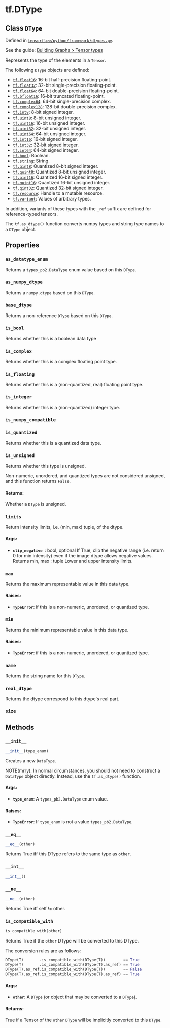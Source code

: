 <div itemscope itemtype="http://developers.google.com/ReferenceObject">
<meta itemprop="name" content="tf.DType" />
<meta itemprop="property" content="as_datatype_enum"/>
<meta itemprop="property" content="as_numpy_dtype"/>
<meta itemprop="property" content="base_dtype"/>
<meta itemprop="property" content="is_bool"/>
<meta itemprop="property" content="is_complex"/>
<meta itemprop="property" content="is_floating"/>
<meta itemprop="property" content="is_integer"/>
<meta itemprop="property" content="is_numpy_compatible"/>
<meta itemprop="property" content="is_quantized"/>
<meta itemprop="property" content="is_unsigned"/>
<meta itemprop="property" content="limits"/>
<meta itemprop="property" content="max"/>
<meta itemprop="property" content="min"/>
<meta itemprop="property" content="name"/>
<meta itemprop="property" content="real_dtype"/>
<meta itemprop="property" content="size"/>
<meta itemprop="property" content="__eq__"/>
<meta itemprop="property" content="__init__"/>
<meta itemprop="property" content="__int__"/>
<meta itemprop="property" content="__ne__"/>
<meta itemprop="property" content="is_compatible_with"/>
</div>

# tf.DType

## Class `DType`





Defined in [`tensorflow/python/framework/dtypes.py`](https://www.tensorflow.org/code/tensorflow/python/framework/dtypes.py).

See the guide: [Building Graphs > Tensor types](../../../api_guides/python/framework.md#Tensor_types)

Represents the type of the elements in a `Tensor`.

The following `DType` objects are defined:

* <a href="../tf/float16.md"><code>tf.float16</code></a>: 16-bit half-precision floating-point.
* <a href="../tf/float32.md"><code>tf.float32</code></a>: 32-bit single-precision floating-point.
* <a href="../tf/double.md"><code>tf.float64</code></a>: 64-bit double-precision floating-point.
* <a href="../tf/bfloat16.md"><code>tf.bfloat16</code></a>: 16-bit truncated floating-point.
* <a href="../tf/complex64.md"><code>tf.complex64</code></a>: 64-bit single-precision complex.
* <a href="../tf/complex128.md"><code>tf.complex128</code></a>: 128-bit double-precision complex.
* <a href="../tf/int8.md"><code>tf.int8</code></a>: 8-bit signed integer.
* <a href="../tf/uint8.md"><code>tf.uint8</code></a>: 8-bit unsigned integer.
* <a href="../tf/uint16.md"><code>tf.uint16</code></a>: 16-bit unsigned integer.
* <a href="../tf/uint32.md"><code>tf.uint32</code></a>: 32-bit unsigned integer.
* <a href="../tf/uint64.md"><code>tf.uint64</code></a>: 64-bit unsigned integer.
* <a href="../tf/int16.md"><code>tf.int16</code></a>: 16-bit signed integer.
* <a href="../tf/int32.md"><code>tf.int32</code></a>: 32-bit signed integer.
* <a href="../tf/int64.md"><code>tf.int64</code></a>: 64-bit signed integer.
* <a href="../tf/bool.md"><code>tf.bool</code></a>: Boolean.
* <a href="../tf/string.md"><code>tf.string</code></a>: String.
* <a href="../tf/qint8.md"><code>tf.qint8</code></a>: Quantized 8-bit signed integer.
* <a href="../tf/quint8.md"><code>tf.quint8</code></a>: Quantized 8-bit unsigned integer.
* <a href="../tf/qint16.md"><code>tf.qint16</code></a>: Quantized 16-bit signed integer.
* <a href="../tf/quint16.md"><code>tf.quint16</code></a>: Quantized 16-bit unsigned integer.
* <a href="../tf/qint32.md"><code>tf.qint32</code></a>: Quantized 32-bit signed integer.
* <a href="../tf/resource.md"><code>tf.resource</code></a>: Handle to a mutable resource.
* <a href="../tf/variant.md"><code>tf.variant</code></a>: Values of arbitrary types.

In addition, variants of these types with the `_ref` suffix are
defined for reference-typed tensors.

The `tf.as_dtype()` function converts numpy types and string type
names to a `DType` object.

## Properties

<h3 id="as_datatype_enum"><code>as_datatype_enum</code></h3>

Returns a `types_pb2.DataType` enum value based on this `DType`.

<h3 id="as_numpy_dtype"><code>as_numpy_dtype</code></h3>

Returns a `numpy.dtype` based on this `DType`.

<h3 id="base_dtype"><code>base_dtype</code></h3>

Returns a non-reference `DType` based on this `DType`.

<h3 id="is_bool"><code>is_bool</code></h3>

Returns whether this is a boolean data type

<h3 id="is_complex"><code>is_complex</code></h3>

Returns whether this is a complex floating point type.

<h3 id="is_floating"><code>is_floating</code></h3>

Returns whether this is a (non-quantized, real) floating point type.

<h3 id="is_integer"><code>is_integer</code></h3>

Returns whether this is a (non-quantized) integer type.

<h3 id="is_numpy_compatible"><code>is_numpy_compatible</code></h3>



<h3 id="is_quantized"><code>is_quantized</code></h3>

Returns whether this is a quantized data type.

<h3 id="is_unsigned"><code>is_unsigned</code></h3>

Returns whether this type is unsigned.

Non-numeric, unordered, and quantized types are not considered unsigned, and
this function returns `False`.

#### Returns:

Whether a `DType` is unsigned.

<h3 id="limits"><code>limits</code></h3>

Return intensity limits, i.e. (min, max) tuple, of the dtype.
#### Args:

* <b>`clip_negative `</b>: bool, optional
      If True, clip the negative range (i.e. return 0 for min intensity)
      even if the image dtype allows negative values.
Returns
  min, max : tuple
    Lower and upper intensity limits.

<h3 id="max"><code>max</code></h3>

Returns the maximum representable value in this data type.

#### Raises:

* <b>`TypeError`</b>: if this is a non-numeric, unordered, or quantized type.

<h3 id="min"><code>min</code></h3>

Returns the minimum representable value in this data type.

#### Raises:

* <b>`TypeError`</b>: if this is a non-numeric, unordered, or quantized type.

<h3 id="name"><code>name</code></h3>

Returns the string name for this `DType`.

<h3 id="real_dtype"><code>real_dtype</code></h3>

Returns the dtype correspond to this dtype's real part.

<h3 id="size"><code>size</code></h3>





## Methods

<h3 id="__init__"><code>__init__</code></h3>

``` python
__init__(type_enum)
```

Creates a new `DataType`.

NOTE(mrry): In normal circumstances, you should not need to
construct a `DataType` object directly. Instead, use the
`tf.as_dtype()` function.

#### Args:

* <b>`type_enum`</b>: A `types_pb2.DataType` enum value.


#### Raises:

* <b>`TypeError`</b>: If `type_enum` is not a value `types_pb2.DataType`.

<h3 id="__eq__"><code>__eq__</code></h3>

``` python
__eq__(other)
```

Returns True iff this DType refers to the same type as `other`.

<h3 id="__int__"><code>__int__</code></h3>

``` python
__int__()
```



<h3 id="__ne__"><code>__ne__</code></h3>

``` python
__ne__(other)
```

Returns True iff self != other.

<h3 id="is_compatible_with"><code>is_compatible_with</code></h3>

``` python
is_compatible_with(other)
```

Returns True if the `other` DType will be converted to this DType.

The conversion rules are as follows:

```python
DType(T)       .is_compatible_with(DType(T))        == True
DType(T)       .is_compatible_with(DType(T).as_ref) == True
DType(T).as_ref.is_compatible_with(DType(T))        == False
DType(T).as_ref.is_compatible_with(DType(T).as_ref) == True
```

#### Args:

* <b>`other`</b>: A `DType` (or object that may be converted to a `DType`).


#### Returns:

True if a Tensor of the `other` `DType` will be implicitly converted to
this `DType`.



